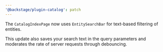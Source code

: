 ```yaml
---
'@backstage/plugin-catalog': patch
---
```


The `CatalogIndexPage` now uses `EntitySearchBar` for text-based filtering of entities.

This update also saves your search text in the query parameters and moderates the rate of server requests through debouncing.
